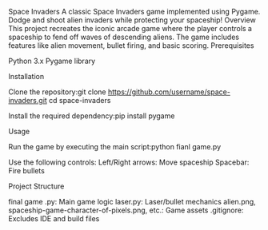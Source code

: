 Space Invaders
A classic Space Invaders game implemented using Pygame. Dodge and shoot alien invaders while protecting your spaceship!
Overview
This project recreates the iconic arcade game where the player controls a spaceship to fend off waves of descending aliens. The game includes features like alien movement, bullet firing, and basic scoring.
Prerequisites

Python 3.x
Pygame library

Installation

Clone the repository:git clone https://github.com/username/space-invaders.git
cd space-invaders


Install the required dependency:pip install pygame



Usage

Run the game by executing the main script:python fianl game.py


Use the following controls:
Left/Right arrows: Move spaceship
Spacebar: Fire bullets



Project Structure

final game .py: Main game logic
laser.py: Laser/bullet mechanics
alien.png, spaceship-game-character-of-pixels.png, etc.: Game assets
.gitignore: Excludes IDE and build files


